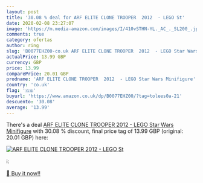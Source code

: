 ```yaml
---
layout: post
title: '30.08 % deal for ARF ELITE CLONE TROOPER  2012  - LEGO St'
date: 2020-02-08 23:27:07
image: 'https://m.media-amazon.com/images/I/410vSTHN-YL._AC_._SL200_.jpg'
comments: true
category: ofertas
author: ring
slug: 'B0077EHZ00-co.uk ARF ELITE CLONE TROOPER  2012  - LEGO Star Wars Minifigure'
actualPrice: 13.99 GBP
currency: GBP
price: 13.99
comparePrice: 20.01 GBP
prodname: 'ARF ELITE CLONE TROOPER  2012  - LEGO Star Wars Minifigure'
country: 'co.uk'
flag: '🇬🇧'
buyurl: 'https://www.amazon.co.uk/dp/B0077EHZ00/?tag=tolees0a-21'
descuento: '30.08'
average: '13.99'
---
```


There's a deal [ARF ELITE CLONE TROOPER  2012  - LEGO Star Wars Minifigure](https://www.amazon.co.uk/dp/B0077EHZ00/?tag=tolees0a-21)  with  30.08 % discount, final price tag of  13.99 GBP (original: 20.01 GBP) here:

[![ARF ELITE CLONE TROOPER  2012  - LEGO St](https://m.media-amazon.com/images/I/410vSTHN-YL._AC_._SL200_.jpg)](https://www.amazon.co.uk/dp/B0077EHZ00/?tag=tolees0a-21)

ℹ️:


[🛒 Buy it now!!](https://www.amazon.co.uk/dp/B0077EHZ00/?tag=tolees0a-21)
